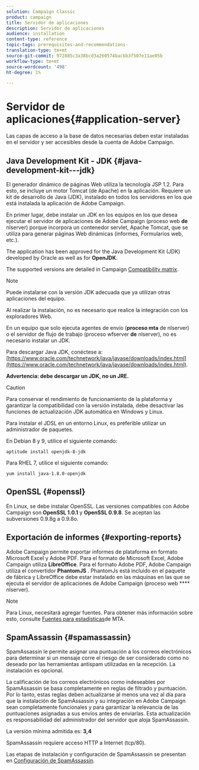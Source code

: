 ```yaml
---
solution: Campaign Classic
product: campaign
title: Servidor de aplicaciones
description: Servidor de aplicaciones
audience: installation
content-type: reference
topic-tags: prerequisites-and-recommendations-
translation-type: tm+mt
source-git-commit: 972885c3a38bcd3a260574bacbb3f507e11ae05b
workflow-type: tm+mt
source-wordcount: '498'
ht-degree: 1%

---
```



# Servidor de aplicaciones{#application-server}

Las capas de acceso a la base de datos necesarias deben estar instaladas en el servidor y ser accesibles desde la cuenta de Adobe Campaign.

## Java Development Kit - JDK {#java-development-kit---jdk}

El generador dinámico de páginas Web utiliza la tecnología JSP 1.2. Para esto, se incluye un motor Tomcat (de Apache) en la aplicación. Requiere un kit de desarrollo de Java (JDK), instalado en todos los servidores en los que está instalada la aplicación de Adobe Campaign.

En primer lugar, debe instalar un JDK en los equipos en los que desea ejecutar el servidor de aplicaciones de Adobe Campaign (proceso web **de** nlserver) porque incorpora un contenedor servlet, Apache Tomcat, que se utiliza para generar páginas Web dinámicas (informes, Formularios web, etc.).

The application has been approved for the Java Development Kit (JDK) developed by Oracle as well as for **OpenJDK**.

The supported versions are detailed in Campaign [Compatibility matrix](../../rn/using/compatibility-matrix.md).

>[!NOTE]
>
>Puede instalarse con la versión JDK adecuada que ya utilizan otras aplicaciones del equipo.
>  
>Al realizar la instalación, no es necesario que realice la integración con los exploradores Web.
>
>En un equipo que solo ejecuta agentes de envío (**proceso mta** de nlserver) o el servidor de flujo de trabajo (proceso wfserver **de** nlserver), no es necesario instalar un JDK.

Para descargar Java JDK, conéctese a: [https://www.oracle.com/technetwork/java/javase/downloads/index.html](https://www.oracle.com/technetwork/java/javase/downloads/index.html).

**Advertencia: debe descargar un JDK, no un JRE.**

>[!CAUTION]
>
>Para conservar el rendimiento de funcionamiento de la plataforma y garantizar la compatibilidad con la versión instalada, debe desactivar las funciones de actualización JDK automática en Windows y Linux.

Para instalar el JDSL en un entorno Linux, es preferible utilizar un administrador de paquetes.

En Debian 8 y 9, utilice el siguiente comando:

```
aptitude install openjdk-8-jdk
```

Para RHEL 7, utilice el siguiente comando:

```
yum install java-1.8.0-openjdk
```

## OpenSSL {#openssl}

En Linux, se debe instalar OpenSSL. Las versiones compatibles con Adobe Campaign son **OpenSSL 1.0.1** y **OpenSSL 0.9.8**. Se aceptan las subversiones 0.9.8g a 0.9.8o.

## Exportación de informes {#exporting-reports}

Adobe Campaign permite exportar informes de plataforma en formato Microsoft Excel y Adobe PDF. Para el formato de Microsoft Excel, Adobe Campaign utiliza **LibreOffice**. Para el formato Adobe PDF, Adobe Campaign utiliza el convertidor **PhantomJS** . PhantomJs está incluido en el paquete de fábrica y LibreOffice debe estar instalado en las máquinas en las que se ejecuta el servidor de aplicaciones de Adobe Campaign (proceso web **** nlserver).

>[!NOTE]
>
>Para Linux, necesitará agregar fuentes. Para obtener más información sobre esto, consulte [Fuentes para estadísticas](../../installation/using/prerequisites-of-campaign-installation-in-linux.md#fonts-for-mta-statistics)de MTA.

## SpamAssassin {#spamassassin}

SpamAssassin le permite asignar una puntuación a los correos electrónicos para determinar si un mensaje corre el riesgo de ser considerado como no deseado por las herramientas antispam utilizadas en la recepción. La instalación es opcional.

La calificación de los correos electrónicos como indeseables por SpamAssassin se basa completamente en reglas de filtrado y puntuación. Por lo tanto, estas reglas deben actualizarse al menos una vez al día para que la instalación de SpamAssassin y su integración en Adobe Campaign sean completamente funcionales y para garantizar la relevancia de las puntuaciones asignadas a sus envíos antes de enviarlas. Esta actualización es responsabilidad del administrador del servidor que aloja SpamAssassin.

La versión mínima admitida es: **3,4**

SpamAssassin requiere acceso HTTP a Internet (tcp/80).

Las etapas de instalación y configuración de SpamAssassin se presentan en [Configuración de SpamAssassin](../../installation/using/configuring-spamassassin.md).
